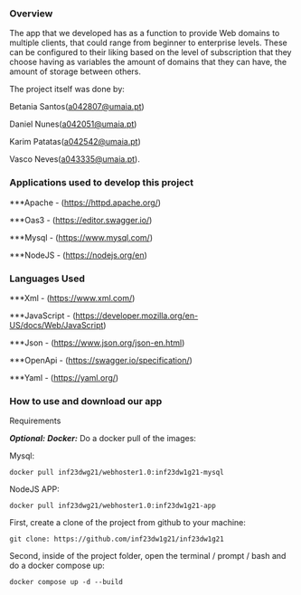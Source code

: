 
### Overview

The app that we developed has as a function to provide Web domains to multiple clients, that could range from beginner to enterprise levels. These can be configured to their liking based on the level of subscription that they choose having as variables the amount of domains that they can have, the amount of storage between others.

The project itself was done by:

Betania Santos(a042807@umaia.pt)

Daniel Nunes(a042051@umaia.pt)

Karim Patatas(a042542@umaia.pt)

Vasco Neves(a043335@umaia.pt).

### Applications used to develop this project

***Apache - (https://httpd.apache.org/)

***Oas3 - (https://editor.swagger.io/) 

***Mysql - (https://www.mysql.com/)

***NodeJS - (https://nodejs.org/en)

### Languages Used

***Xml - (https://www.xml.com/)

***JavaScript - (https://developer.mozilla.org/en-US/docs/Web/JavaScript)

***Json - (https://www.json.org/json-en.html)

***OpenApi - (https://swagger.io/specification/)

***Yaml - (https://yaml.org/)

### How to use and download our app


Requirements 

***Optional:***
***Docker:*** 
Do a docker pull of the images:

Mysql:
```
docker pull inf23dwg21/webhoster1.0:inf23dw1g21-mysql
```
NodeJS APP:
```
docker pull inf23dwg21/webhoster1.0:inf23dw1g21-app
```

First, create a clone of the project from github to your machine:
```
git clone: https://github.com/inf23dw1g21/inf23dw1g21
```

Second, inside of the project folder, open the terminal / prompt / bash and do a docker compose up:
```
docker compose up -d --build
```
